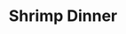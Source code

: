 ---
title: "Shrimp Dinner"
price: "$15.00"
category: "Dinner"
img: ""
desc: "Crispy, golden fried, and cooked to perfection. Served with cocktail sauce and lemon wedge"
---